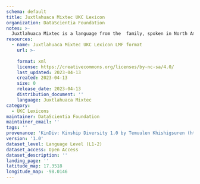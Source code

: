 ```yaml
---
schema: default
title: Juxtlahuaca Mixtec UKC Lexicon
organization: DataScientia Foundation
notes: >-
  Juxtlahuaca Mixtec is a language from the  family, spoken in North America. The UKC Lexicon of Juxtlahuaca Mixtec is represented as a lexico-semantic network. It consists of words, word senses, synsets, as well as sense-level and synset-level relationships.
resources:
  - name: Juxtlahuaca Mixtec UKC Lexicon LMF format
    url: >-
      
    format: xml
    license: https://creativecommons.org/licenses/by-nc-sa/4.0/
    last_updated: 2023-04-13
    created: 2023-04-13
    size: 0
    release_date: 2023-04-13
    distribution_document: ''
    language: Juxtlahuaca Mixtec
category:
  - UKC Lexicons
maintainer: DataScientia Foundation
maintainer_email: ''
tags: ''
provenance: 'KinDiv: Kinship Diversity 1.0 by Temuulen Khishigsuren (http://ukc.disi.unitn.it/index.php/kinship/); Princeton WordNet 2.1 by Princeton University (https://wordnet.princeton.edu)'
version: '1.0'
dataset_level: Language Level (L1-2)
dataset_access: Open Access
dataset_description: ''
landing_page: ''
latitude_map: 17.3518
longitude_map: -98.0146
---
```

